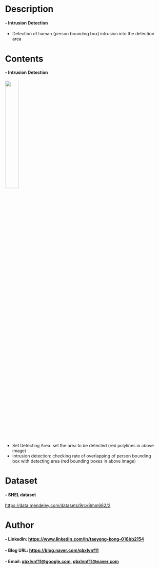 Description
=============

#### - Intrusion Detection
- Detection of human (person bounding box) intrusion into the detection area

Contents
=============

#### - Intrusion Detection

<img src="https://user-images.githubusercontent.com/52263269/178081760-9c296736-21bc-4694-b540-8d5ec6e689e2.png" width="30%"></img>

- Set Detecting Area: set the area to be detected (red polylines in above image)
- Intrusion detection: checking rate of overlapping of person bounding box with detecting area (red bounding boxes in above image)

Dataset
=============

#### - SHEL dataset

https://data.mendeley.com/datasets/9rcv8mm682/2

Author
=============

#### - LinkedIn: https://www.linkedin.com/in/taeyong-kong-016bb2154

#### - Blog URL: https://blog.naver.com/qbxlvnf11

#### - Email: qbxlvnf11@google.com, qbxlvnf11@naver.com

